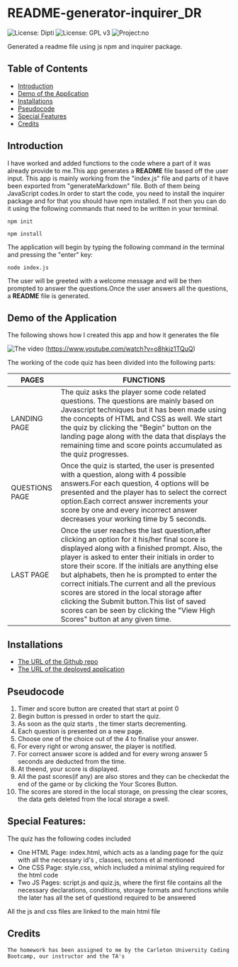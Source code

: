 # README-generator-inquirer_DR
![License: Dipti](https://img.shields.io/badge/license-Dipti'sCode-yellow.svg)
![License: GPL v3](https://img.shields.io/badge/License-GPLv3-blue.svg)
![Project:no](https://img.shields.io/badge/Project-14-green.svg)



Generated a readme file using js npm and inquirer package.

## Table of Contents
* [Introduction](#introduction)
* [Demo of the Application](#web)
* [Installations](#installations)
* [Pseudocode](#details)
* [Special Features](#features)
* [Credits](#credits)

 ## Introduction 
 I have worked and added functions to the code where a part of it was already provide to me.This app generates a __README__ file based off the  user input. This app is mainly working from the "index.js" file and parts of it have been exported from "generateMarkdown"  file. Both of them being JavaScript codes.In order to start the code, you need to install the inquirer package and for that you should have npm installed. If not then you can do it using the following commands that need to be written in your terminal. 
 ```
npm init
```
```
npm install
```


 
 The application will begin by typing the following command in the terminal and pressing the "enter" key:
 ```
node index.js
```
The user will be greeted with a welcome message and will be then prompted to answer the questions.Once the user answers all the questions, a __README__ file is generated.
 
 
 
 ## Demo of the Application
 The following shows how I created this app and how it generates the file

![The video](https://img.youtube.com/vi/o8hkjz1TQuQ/0.jpg)
(https://www.youtube.com/watch?v=o8hkjz1TQuQ)


The working of the code quiz has been divided into the following parts:

PAGES | FUNCTIONS
------------ | -------------
LANDING PAGE |The quiz asks the player some code related questions. The questions are mainly based on Javascript techniques but it has been made using the concepts of HTML and CSS as well. We start the quiz by clicking the "Begin" button on the landing page along with the data that displays the remaining time and score points accumulated as the quiz progresses.
QUESTIONS PAGE | Once the quiz is started, the user is presented with a question, along with 4 possible answers.For each question, 4 options will be presented and the player has to select the correct option.Each correct answer increments your score by one and every incorrect answer decreases your working time by 5 seconds.
LAST PAGE | Once the user reaches the last question,after clicking an option for it his/her final score is displayed along with a finished prompt. Also, the player is asked to enter their initials in order to store their score. If the initials are anything else but alphabets, then he is prompted to enter the correct initials.The current and all the previous scores are stored in the local storage after clicking the Submit button.This list of saved scores can be seen by clicking the "View High Scores" button at any given time.

 
 ## Installations
   * [The URL of the Github repo](https://github.com/Dipti2021/Code_Quiz_DR)
   * [The URL of the deployed application](https://dipti2021.github.io/Code_Quiz_DR/)
 
 ## Pseudocode 
   1. Timer and score button are created that start at point 0
   2. Begin button is pressed in order to start the quiz.
   3. As soon as the quiz starts , the timer starts decrementing.
   4. Each question is presented on a new page.
   5. Choose one of the choice out of the 4 to finalise your answer.
   6. For every right or wrong answer, the player is notified.
   7. For correct answer score is added and for every wrong answer 5 seconds are deducted from the time.
   8. At theend, your score is displayed.
   9. All the past scores(if any) are also stores and they can be checkedat the end of the game or by clicking the Your Scores Button.
   10. The scores are stored in the local storage, on pressing the clear scores, the data gets deleted from the local storage a swell.


 ## Special Features:
The quiz has the following codes included
 * One HTML Page: index.html, which acts as a landing page for the quiz with all the necessary id's , classes, sectons et al mentioned
 * One CSS Page: style.css, which included a minimal styling required for the  html code
 * Two JS Pages: script.js and quiz.js, where the first file contains all the necessary declarations, conditions, storage formats and functions while the later has all the    set of questiond required to be answered

  All the js and css files are linked to the main html file

    
 
 ## Credits
    The homework has been assigned to me by the Carleton University Coding Bootcamp, our instructor and the TA's
